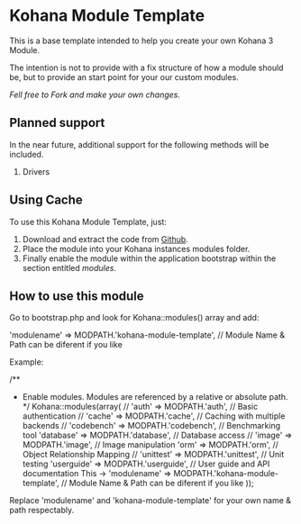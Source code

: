 Kohana Module Template
======================

This is a base template intended to help you create your own Kohana 3 Module.

The intention is not to provide with a fix structure of how a module should be, but to provide an start point for your our custom modules.

*Fell free to Fork and make your own changes.*

Planned support
---------------

In the near future, additional support for the following methods will be included.

1. Drivers

Using Cache
-----------

To use this Kohana Module Template, just:

1. Download and extract the code from [Github](https://github.com/sebicas/kohana-module-template).
2. Place the module into your Kohana instances modules folder.
3. Finally enable the module within the application bootstrap within the section entitled _modules_.

How to use this module
----------------------

Go to bootstrap.php and look for Kohana::modules() array and add:

'modulename' => MODPATH.'kohana-module-template',  // Module Name & Path can be diferent if you like

Example:

/**
 * Enable modules. Modules are referenced by a relative or absolute path.
 */
Kohana::modules(array(
        // 'auth'       => MODPATH.'auth',       // Basic authentication
        // 'cache'      => MODPATH.'cache',      // Caching with multiple backends
        // 'codebench'  => MODPATH.'codebench',  // Benchmarking tool
        'database'   => MODPATH.'database',   // Database access
        // 'image'      => MODPATH.'image',      // Image manipulation
        'orm'        => MODPATH.'orm',        // Object Relationship Mapping
        // 'unittest'   => MODPATH.'unittest',   // Unit testing
        'userguide'  => MODPATH.'userguide',  // User guide and API documentation
This -> 'modulename'  => MODPATH.'kohana-module-template',  // Module Name & Path can be diferent if you like
        ));

Replace 'modulename' and 'kohana-module-template' for your own name & path respectably.